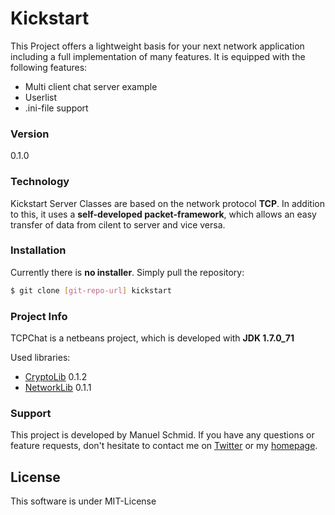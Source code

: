 # Kickstart

This Project offers a lightweight basis for your next network application including a full implementation of many features.
It is equipped with the following features:

  - Multi client chat server example
  - Userlist
  - .ini-file support

### Version

0.1.0

### Technology

Kickstart Server Classes are based on the network protocol **TCP**.
In addition to this, it uses a **self-developed packet-framework**, which allows an easy transfer of data from cilent to server and vice versa.

### Installation
Currently there is **no installer**. Simply pull the repository:

```sh
$ git clone [git-repo-url] kickstart
```

### Project Info
TCPChat is a netbeans project, which is developed with **JDK 1.7.0_71**

Used libraries:
- [CryptoLib] 0.1.2
- [NetworkLib] 0.1.1

### Support
This project is developed by Manuel Schmid.
If you have any questions or feature requests, don't hesitate to contact me on [Twitter] or my [homepage].


License
----

This software is under MIT-License

[mash1t.de]:http://mash1t.de/
[homepage]:http://mash1t.de/
[Twitter]:https://twitter.com/mash1t
[jarfix.exe]:http://johann.loefflmann.net/en/software/jarfix/index.html
[CryptoLib]:https://github.com/mash1t/java.lib.cryptography/tree/0.1.1
[NetworkLib]:https://github.com/mash1t/java.lib.network/tree/0.1.0
